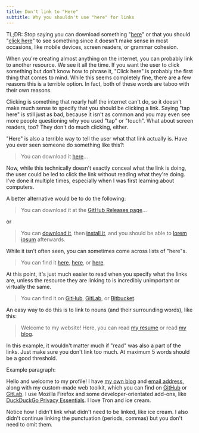 ```yaml
---
title: Don't link to "Here"
subtitle: Why you shouldn't use "here" for links
---
```


TL;DR: Stop saying you can download something "[here](https://example.com/)" or that you should "[click here](https://example.com/)" to see something since it doesn't make sense in most occasions, like mobile devices, screen readers, or grammar cohesion.

When you're creating almost anything on the internet, you can probably link to another resource. We see it all the time. If you want the user to click something but don't know how to phrase it, "Click here" is probably the first thing that comes to mind. While this seems completely fine, there are a few reasons this is a terrible option. In fact, both of these words are taboo with their own reasons.

Clicking is something that nearly half the internet can't do, so it doesn't make much sense to specify that you should be clicking a link. Saying "tap here" is still just as bad, because it isn't as common and you may even see more people questioning why you used "tap" or "touch". What about screen readers, too? They don't do much clicking, either.

"Here" is also a terrible way to tell the user what that link actually is. Have you ever seen someone do something like this?:

> You can download it [here](https://example.com/)...

Now, while this technically doesn't exactly conceal what the link is doing, the user could be led to click the link without reading what they're doing. I've done it multiple times, especially when I was first learning about computers.

A better alternative would be to do the following:

> You can download it at the [GitHub Releases page](https://example.com/)...

or

> You can [download it](https://example.com/), then [install it](https://example.com/), and you should be able to [lorem ipsum](https://example.com/) afterwards.

While it isn't often seen, you can sometimes come across lists of "here"s.

> You can find it [here](https://example.com/), [here](https://example.com/), or [here](https://example.com/).

At this point, it's just much easier to read when you specify what the links are, unless the resource they are linking to is incredibly unimportant or virtually the same.

> You can find it on [GitHub](https://example.com/), [GitLab](https://example.com/), or [Bitbucket](https://example.com/).

An easy way to do this is to link to nouns (and their surrounding words), like this:

> Welcome to my website! Here, you can read [my resume](https://example.com/) or read [my blog](https://example.com/).

In this example, it wouldn't matter much if "read" was also a part of the links. Just make sure you don't link too much. At maximum 5 words should be a good threshold.

Example paragraph:

Hello and welcome to my profile! I have [my own blog](https://example.com/) and [email address](mailto:me@example.com), along with my custom-made web toolkit, which you can find on [GitHub](https://example.com/) or [GitLab](https://example.com/). I use Mozilla Firefox and some developer-orientated add-ons, like [DuckDuckGo Privacy Essentials](https://addons.mozilla.org/en-US/firefox/addon/duckduckgo-for-firefox/). I love Tron and ice cream.

Notice how I didn't link what didn't need to be linked, like ice cream. I also didn't continue linking the punctuation (periods, commas) but you don't need to omit them.
